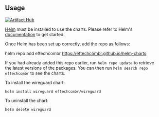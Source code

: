 ## Usage
[![Artifact Hub](https://img.shields.io/endpoint?url=https://artifacthub.io/badge/repository/eftechcombr-wireguard)](https://artifacthub.io/packages/search?repo=eftechcombr-wireguard)

[Helm](https://helm.sh) must be installed to use the charts.  Please refer to
Helm's [documentation](https://helm.sh/docs) to get started.



Once Helm has been set up correctly, add the repo as follows:

  helm repo add eftechcombr https://eftechcombr.github.io/helm-charts

If you had already added this repo earlier, run `helm repo update` to retrieve
the latest versions of the packages.  You can then run `helm search repo
eftechcombr` to see the charts.

To install the wireguard chart:

    helm install wireguard eftechcombr/wireguard

To uninstall the chart:

    helm delete wireguard

